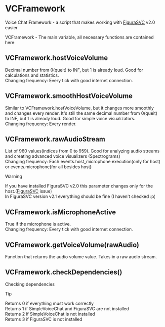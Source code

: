 # VCFramework
Voice Chat Framework - a script that makes working with [FiguraSVC](https://github.com/KnownSH/FiguraSVC) v2.0 easier

VCFramework - The main variable, all necessary functions are contained here

## VCFramework.hostVoiceVolume
Decimal number from 0(queit) to INF, but 1 is already loud. Good for calculations and statistics.</br>
Changing frequency: Every tick with good internet connection.

## VCFramework.smoothHostVoiceVolume
Similar to VCFramework.hostVoiceVolume, but it changes more smoothly and changes every render. It's still the same decimal number from 0(queit) to INF, but 1 is already loud. Good for simple voice visualizators.</br>
Changing frequency: Every render.

## VCFramework.rawAudioStream
List of 960 values​(indices from 0 to 959). Good for analyzing audio streams and creating advanced voice visualizers (Spectrograms)</br>
Changing frequency: Each events.host_microphone execution(only for host) or events.microphone(for all besides host)
> [!WARNING]
> If you have installed FiguraSVC v2.0 this parameter changes only for the host.([FiguraSVC](https://github.com/KnownSH/FiguraSVC) issue)</br>
> In FiguraSVC version v2.1 everything should be fine (I haven't checked :p)

## VCFramework.isMicrophoneActive
True if the microphone is active.</br>
Changing frequency: Every tick with good internet connection.

## VCFramework.getVoiceVolume(rawAudio)
Function that returns the audio volume value. Takes in a raw audio stream.

## VCFramework.checkDependencies()
Checking dependencies
> [!TIP]
> Returns 0 if everything must work correctly</br>
> Returns 1 if SimpleVoiceChat and FiguraSVC are not installed</br>
> Returns 2 if SimpleVoiceChat is not installed</br>
> Returns 3 if FiguraSVC is not installed</br>
